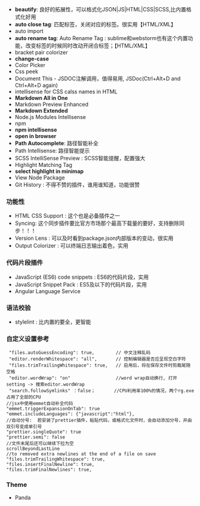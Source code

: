 - **beautify**: 良好的拓展性，可以格式化JSON|JS|HTML|CSS|SCSS,比内置格式化好用
- **auto close tag**: 匹配标签，关闭对应的标签。很实用【HTML/XML】
- auto import
- **auto rename tag**: Auto Rename Tag : sublime和webstorm也有这个内置功能，改变标签的时候同时改动开闭合标签；【HTML/XML】
- bracket pair colorizer
- **change-case**
- Color Picker
- Css peek
- Document This - JSDOC注解调用，值得易用, JSDoc(Ctrl+Alt+D and Ctrl+Alt+D again)
- intellisense for CSS calss names in HTML
- **Markdown All in One**
- Markdown Preview Enhanced
- **Markdown Extended**
- Node.js Modules Intellisense
- npm 
- **npm intellisense**
- **open in browser**
- **Path Autocomplete**: 路径智能补全
- Path Intellisense: 路径智能提示
- SCSS IntelliSense Preview : SCSS智能提醒，配置强大
- Highlight Matching Tag
- **select highlight in minimap**
- View Node Package
- Git History : 不得不赞的插件，谁用谁知道，功能很赞

### 功能性

- HTML CSS Support : 这个也是必备插件之一
- Syncing: 这个同步插件要比官方市场那个最高下载量的要好，支持删除同步！！！
- Version Lens : 可以及时看到package.json内部版本的变动，很实用
- Output Colorizer : 可以终端日志输出着色，实用

### 代码片段插件

- JavaScript (ES6) code snippets : ES6的代码片段，实用
- JavaScript Snippet Pack : ES5及以下的代码片段，实用
- Angular Language Service

### 语法校验

- stylelint : 比内置的要全，更智能

### 自定义设置参考

```
 "files.autoGuessEncoding": true,        // 中文注释乱码
 "editor.renderWhitespace": "all",       // 控制编辑器是否应呈现空白字符
 "files.trimTrailingWhitespace": true,   // 启用后，将在保存文件时剪裁尾随空格
 "editor.wordWrap": "on"                 //word wrap自动换行, 打开setting -> 搜索editor.wordWrap
 "search.followSymlinks" ：false；       //CPU利用率100%的情况，两个rg.exe占用了全部的CPU    
//jsx中使用emmet自动补全代码
"emmet.triggerExpansionOnTab": true
"emmet.includeLanguages": {"javascript":"html"},
//自动分号:  若安装了prettier插件，粘贴代码，或格式化文件时，会自动添加分号，并由双引号变成单引号
"prettier.singleQuote": true
"prettier.semi": false
//文件末尾后还可以继续下拉为空
scrollBeyondLastLine
//to removed extra newlines at the end of a file on save
"files.trimTrailingWhitespace": true,
"files.insertFinalNewline": true,
"files.trimFinalNewlines": true,
```

### Theme

- Panda
